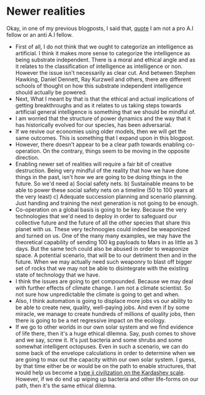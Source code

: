 # Newer realities

Okay, in one of my previous blogposts, I said that, [quote](https://stellardreams.github.io/Ethics-involving-Terraforming/) I am not a pro A.I fellow or an anti A.I fellow. 


* First of all, I do not think that we ought to categorize an intelligence as artificial. I think it makes more sense to categorize the intelligence as being substrate independent. There is a moral and ethical angle and as it relates to the classification of intelligence as intelligence or non. However the issue isn't necessarily as clear cut. And between Stephen Hawking, Daniel Dennett, Ray Kurzweil and others, there are different schools of thought on how this substrate independent intelligence should actually be powered. 
* Next, What I meant by that is that the ethical and actual implications of getting breakthroughs and as it relates to us taking steps towards artificial general intelligence is something that we should be mindful of. 
* I am worried that the structure of power dynamics and the way that it has historically evolved for our species, has been adversarial. 
* If we revive our economies using older models, then we will get the same outcomes. This is something that I expand upon in this blogpost. 
* However, there doesn't appear to be a clear path towards enabling co-operation. On the contrary, things seem to be moving in the opposite direction. 
* Enabling newer set of realities will require a fair bit of creative destruction. Being very mindful of the reality that how we have done things in the past, isn't how we are going to be doing things in the future. So we'd need a) Social safety nets. b) Sustainable means to be able to power these social safety nets on a timeline (50 to 100 years at the very least) c) Adequate succession planning and scenario planning. Just handing and training the next generation is not going to be enough. 
* Co-operation on a global basis is going to be key. Because the very technologies that we'd need to deploy in order to safeguard our collective future and the future of all the other species that share this planet with us. These very technoogies could indeed be weaponized and turned on us. One of the many many examples, we may have the theoretical capability of sending 100 kg payloads to Mars in as little as 3 days. But the same tech could also be abused in order to weaponize space. A potential scenario, that will be to our detriment then and in the future. When we may actually need such weaponry to blast off bigger set of rocks that we may not be able to disintegrate with the existing state of technology that we have. 
* I think the issues are going to get compounded. Because we may deal with further effects of climate change. I am not a climate scientist. So not sure how unpredictable the climate is going to get and when. 
* Also, I think automation is going to displace more jobs vs our ability to be able to create new, quality, well-paying jobs. And even if by some miracle, we manage to create hundreds of millions of quality jobs, then there is going to be a net regressive impact on the ecology. 
* If we go to other worlds in our own solar system and we find evidence of life there, then it's a huge ethical dilemna. Say, push comes to shove and we say, screw it. It's just bacteria and some shrubs and some somewhat intelligent octopuses. Even in such a scenario, we can do some back of the envelope calculations in order to determine when we are going to max out the capacity within our own solar system. I guess, by that time either be or would be on the path to enable structures, that would help us become a [type ii civilization on the Kardashev scale](https://en.wikipedia.org/wiki/Kardashev_scale). However, if we do end up wiping up bacteria and other life-forms on our path, then it's the same ethical dilemna. 

